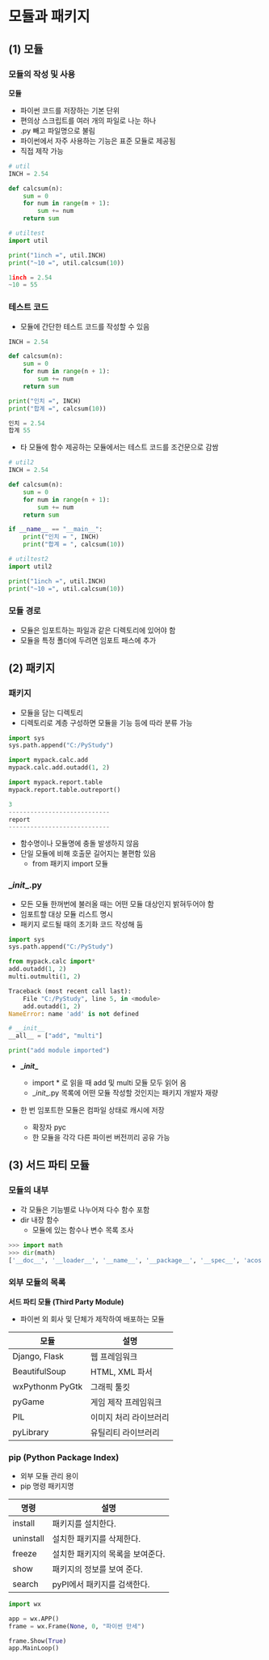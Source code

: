 # **모듈과 패키지**

## (1) 모듈

### 모듈의 작성 및 사용

**모듈**

- 파이썬 코드를 저장하는 기본 단위
- 편의상 스크립트를 여러 개의 파일로 나눈 하나
- .py 빼고 파일명으로 불림
- 파이썬에서 자주 사용하는 기능은 표준 모듈로 제공됨
- 직접 제작 가능

```python
# util
INCH = 2.54

def calcsum(n):
    sum = 0
    for num in range(m + 1):
        sum += num
	return sum
```

```python
# utiltest
import util

print("1inch =", util.INCH)
print("~10 =", util.calcsum(10))

1inch = 2.54
~10 = 55
```



### 테스트 코드

- 모듈에 간단한 테스트 코드를 작성할 수 있음

```python
INCH = 2.54

def calcsum(n):
    sum = 0
    for num in range(n + 1):
        sum += num
	return sum

print("인치 =", INCH)
print("합계 =", calcsum(10))

인치 = 2.54
합계 55
```



- 타 모듈에 함수 제공하는 모듈에서는 테스트 코드를 조건문으로 감쌈

```python
# util2
INCH = 2.54

def calcsum(n):
    sum = 0
    for num in range(n + 1):
        sum += num
	return sum

if __name__ == "__main__":
    print("인치 = ", INCH)
    print("합계 = ", calcsum(10))
```

```python
# utiltest2
import util2

print("1inch =", util.INCH)
print("~10 =", util.calcsum(10))
```



### 모듈 경로

- 모듈은 임포트하는 파일과 같은 디렉토리에 있어야 함
- 모듈을 특정 폴더에 두려면 임포트 패스에 추가



## (2) 패키지

### 패키지

- 모듈을 담는 디렉토리
- 디렉토리로 계층 구성하면 모듈을 기능 등에 따라 분류 가능

```python
import sys
sys.path.append("C:/PyStudy")

import mypack.calc.add
mypack.calc.add.outadd(1, 2)

import mypack.report.table
mypack.report.table.outreport()

3
----------------------------
report
----------------------------
```

- 함수명이나 모듈명에 충돌 발생하지 않음
- 단일 모듈에 비해 호출문 길어지는 불편함 있음
  - from 패키지 import 모듈



### \__init__.py

- 모든 모듈 한꺼번에 불러올 때는 어떤 모듈 대상인지 밝혀두어야 함
- 임포트할 대상 모듈 리스트 명시
- 패키지 로드될 때의 초기화 코드 작성해 둠

```python
import sys
sys.path.append("C:/PyStudy")

from mypack.calc import*
add.outadd(1, 2)
multi.outmulti(1, 2)

Traceback (most recent call last):
    File "C:/PyStudy", line 5, in <module>
    add.outadd(1, 2)
NameError: name 'add' is not defined
```

```python
# __init__
__all__ = ["add", "multi"]

print("add module imported")
```

- **\__init__**
  - import * 로 읽을 때 add 및 multi 모듈 모두 읽어 옴
  - \__init__.py 목록에 어떤 모듈 작성할 것인지는 패키지 개발자 재량

- 한 번 임포트한 모듈은 컴파일 상태로 캐시에 저장
  - 확장자 pyc
  - 한 모듈을 각각 다른 파이썬 버전끼리 공유 가능



## (3) 서드 파티 모듈

### 모듈의 내부

- 각 모듈은 기능별로 나누어져 다수 함수 포함
- dir 내장 함수
  - 모듈에 있는 함수나 변수 목록 조사

``` python
>>> import math
>>> dir(math)
['__doc__', '__loader__', '__name__', '__package__', '__spec__', 'acos', 'acosh', 'asin', 'asinh', 'atan', 'atan2', 'atanh', 'ceil', 'comb', 'copysign', 'cos', 'cosh', 'degrees', 'dist', 'e', 'erf', 'erfc', 'exp', 'expm1', 'fabs', 'factorial', 'floor', 'fmod', 'frexp', 'fsum', 'gamma', 'gcd', 'hypot', 'inf', 'isclose', 'isfinite', 'isinf', 'isnan', 'isqrt', 'ldexp', 'lgamma', 'log', 'log10', 'log1p', 'log2', 'modf', 'nan', 'perm', 'pi', 'pow', 'prod', 'radians', 'remainder', 'sin', 'sinh', 'sqrt', 'tan', 'tanh', 'tau', 'trunc']
```

### 외부 모듈의 목록

**서드 파티 모듈 (Third Party Module)**

- 파이썬 외 회사 및 단체가 제작하여 배포하는 모듈

| 모듈            | 설명                   |
| --------------- | ---------------------- |
| Django, Flask   | 웹 프레임워크          |
| BeautifulSoup   | HTML, XML 파서         |
| wxPythonm PyGtk | 그래픽 툴킷            |
| pyGame          | 게임 제작 프레임워크   |
| PIL             | 이미지 처리 라이브러리 |
| pyLibrary       | 유틸리티 라이브러리    |



### pip (Python Package Index)

- 외부 모듈 관리 용이
- pip 명령 패키지명

| 명령      | 설명                             |
| --------- | -------------------------------- |
| install   | 패키지를 설치한다.               |
| uninstall | 설치한 패키지를 삭제한다.        |
| freeze    | 설치한 패키지의 목록을 보여준다. |
| show      | 패키지의 정보를 보여 준다.       |
| search    | pyPI에서 패키지를 검색한다.      |

```python
import wx

app = wx.APP()
frame = wx.Frame(None, 0, "파이썬 만세")

frame.Show(True)
app.MainLoop()
```

